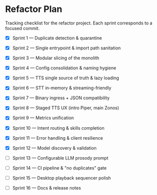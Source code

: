 # Refactor Plan

Tracking checklist for the refactor project.  Each sprint corresponds to a
focused commit.

- [x] Sprint 1 — Duplicate detection & quarantine
- [x] Sprint 2 — Single entrypoint & import path sanitation
- [x] Sprint 3 — Modular slicing of the monolith
- [x] Sprint 4 — Config consolidation & naming hygiene
- [x] Sprint 5 — TTS single source of truth & lazy loading
- [x] Sprint 6 — STT in-memory & streaming-friendly
- [x] Sprint 7 — Binary ingress + JSON compatibility
- [x] Sprint 8 — Staged TTS UX (intro Piper, main Zonos)
- [x] Sprint 9 — Metrics unification
- [x] Sprint 10 — Intent routing & skills completion
- [x] Sprint 11 — Error handling & client resilience
- [x] Sprint 12 — Model discovery & validation
- [ ] Sprint 13 — Configurable LLM prosody prompt
- [ ] Sprint 14 — CI pipeline & "no duplicates" gate
- [ ] Sprint 15 — Desktop playback sequencer polish
- [ ] Sprint 16 — Docs & release notes

